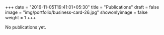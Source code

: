 +++
date = "2016-11-05T19:41:01+05:30"
title = "Publications"
draft = false
image = "img/portfolio/business-card-26.jpg"
showonlyimage = false
weight = 1
+++

No publications yet.
<!--more-->
